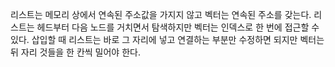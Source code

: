 리스트는 메모리 상에서 연속된 주소값을 가지지 않고 벡터는 연속된 주소를 갖는다.
리스트는 헤드부터 다음 노드를 거치면서 탐색하지만 벡터는 인덱스로 한 번에 접근할 수 있다.
삽입할 때 리스트는 바로 그 자리에 넣고 연결하는 부분만 수정하면 되지만 벡터는 뒤 자리 것들을 한 칸씩 밀어야 한다.
